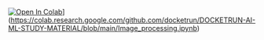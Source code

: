 [![Open In Colab]([)](https://colab.research.google.com/assets/colab-badge.svg)](https://colab.research.google.com/github.com/docketrun/DOCKETRUN-AI-ML-STUDY-MATERIAL/blob/main/Image_processing.ipynb)
